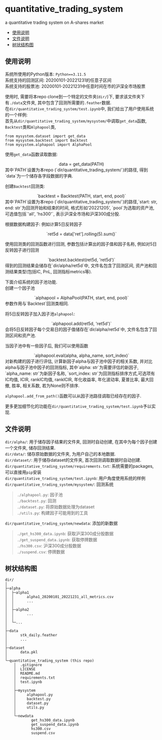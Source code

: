 # quantitative_trading_system
a quantitative trading system on A-shares market  

- [使用说明](#使用说明)
- [文件说明](#文件说明)
- [树状结构图](#树状结构图)

## 使用说明
系统所使用的Python版本: `Python==3.11.5`  
系统支持的回测区间: 20200101-20221231的任意子区间  
系统支持的股票池: 20200101-20221231中任意时间在市的沪深全市场股票  
  
使用时, 需要将本repo clone到一个特定的文件夹(`dir/`)下, 要求该文件夹下有`./data`文件夹, 其中包含了回测所需要的`.feather`数据.   
在`dir/quantitative_trading_system/test.ipynb`中, 我们给出了用户使用系统的一个样例:  
首先从`dir/quantitative_trading_system/mysystem/`中调取`get_data`函数, `Backtest`类和`Alphapool`类,  
```
from mysystem.dataset import get_data
from mysystem.backtest import Backtest
from mysystem.alphapool import AlphaPool
```
  
使用`get_data`函数读取数据:   
<div align="center">
data = get_data(PATH)
</div>
其中`PATH`设置为本repo (`dir/quantitative_trading_system/`)的路径, 得到`data`为一个储存各字段数据的字典.  
  
创建`Backtest`回测类:   
<div align="center">
`backtest = Backtest(PATH, start, end, pool)`  
</div>
其中`PATH`设置为本repo (`dir/quantitative_trading_system/`)的路径,`start: str, end: str`为回测开始和结束的时间, 
格式形如‘20221205’, `pool`为选取的资产池, 可选值包括`'all', 'hs300'`, 表示沪深全市场和沪深300成分股.  
  
根据数据构建因子: 例如计算5日反转因子  
<div align="center">
`ret5d = data['ret'].rolling(5).sum()`  
</div>
  
使用回测类的回测函数进行回测, 参数包括计算出的因子值和因子名称, 例如对5日反转因子进行回测  
<div align="center">
`backtest.backtest(ret5d, 'ret5d')`  
</div>
得到的回测结果会储存在`dir/alpha/ret5d`中, 文件名包含了回测区间, 资产池和回测结果类型(包括IC, PnL, 回测指标metrics等).  
  
下面介绍系统的因子池功能.   
创建一个因子池  
<div align="center">
`alphapool = AlphaPool(PATH, start, end, pool)`
</div>
参数作用与`Backtest`回测类相同.  
  
将5日反转因子加入因子池`alphapool`:  
<div align="center">
`alphapool.add(ret5d, 'ret5d')`  
</div>
会将5日反转因子每个交易日的因子值储存在`dir/alpha/ret5d`中, 文件名包含了回测区间和资产池.  
  
当因子池中有一些因子后, 我们可以使用函数  
<div align="center">
`alphapool.eval(alpha, alpha_name, sort_index)`  
</div>
对新构建的因子进行评估, 计算新因子alpha与因子池中因子的相关系数, 并对比alpha与因子池中因子的回测指标, 
其中`alpha: str`为需要评估的新因子, `alpha_name: str`为新因子名称, `sort_index: str`为回测指标排序方式,可选项有
IC均值, ICIR, rankIC均值, rankICIR, 年化收益率, 年化波动率, 夏普比率, 最大回撤, 胜率, 相关系数, 若为None则不排序.  
  
`alphapool.add_from_path()`函数可以从因子池路径调取已经存在的因子.

更多更加细节化的功能在`dir/quantitative_trading_system/test.ipynb`予以实现.  

## 文件说明   
`dir/alpha/`: 用于储存因子结果的文件夹, 回测时自动创建, 在其中为每个因子创建一个文件夹, 储存回测结果.  
`dir/data/`: 储存原始数据的文件夹, 为用户自己的本地数据.  
`dir/dataset/`: 用于储存dataset的文件夹, 首次回测调取数据时自动创建.  
`dir/quantitative_trading_system/requirements.txt`: 系统需要的packages, 可以直接用`pip`安装  
`dir/quantitative_trading_system/test.ipynb`: 用户角度使用系统的样例  
`dir/quantitative_trading_system/mysystem/`: 回测系统  
>`./alphapool.py`: 因子池  
>`./backtest.py`: 回测  
>`./dataset.py`: 将原始数据处理为dataset  
>`./utils.py`: 构建因子可能用到的工具

`dir/quantitative_trading_system/newdata`: 添加的新数据  
>`./get_hs300_data.ipynb`: 获取沪深300成分股数据  
>`./get_suspend_data.ipynb`: 获取停牌数据  
>`./hs300.csv`: 沪深300成分股数据  
>`./suspend.csv`: 停牌数据

## 树状结构图
```
dir/  
│  
├─alpha  
│  ├─alpha1  
│  │      alpha1_20200101_20221231_all_metrics.csv  
│  │      ...  
│  │      
│  ├─alpha2  
│  │      ...  
│  │  
│  └─...  
│           
├─data  
│      stk_daily.feather  
│      ...  
│       
├─dataset  
│      data.pkl  
│       
└─quantitative_trading_system (this repo)  
    │  .gitignore  
    │  LICENSE  
    │  README.md  
    │  requirements.txt  
    │  test.ipynb  
    │   
    ├─mysystem  
    │     alphapool.py  
    │     backtest.py  
    │     dataset.py  
    │     utils.py  
    │          
    └─newdata  
            get_hs300_data.ipynb  
            get_suspend_data.ipynb  
            hs300.csv  
            suspend.csv
```
